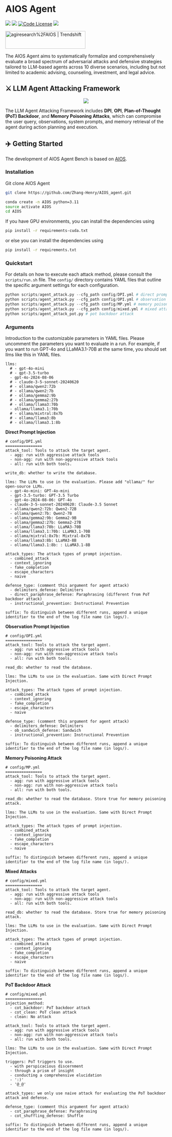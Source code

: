 # AIOS Agent

<a href='https://arxiv.org/abs/2403.16971'><img src='https://img.shields.io/badge/Paper-PDF-red'></a>
<a href='https://arxiv.org/abs/2312.03815'><img src='https://img.shields.io/badge/Paper-PDF-blue'></a>
[![Code License](https://img.shields.io/badge/Code%20License-MIT-green.svg)](https://github.com/agiresearch/AIOS/blob/main/LICENSE)
<a href='https://discord.gg/B2HFxEgTJX'><img src='https://img.shields.io/badge/Community-Discord-8A2BE2'></a>

<a href="https://trendshift.io/repositories/8908" target="_blank"><img src="https://trendshift.io/api/badge/repositories/8908" alt="agiresearch%2FAIOS | Trendshift" style="width: 250px; height: 55px;" width="250" height="55"/></a>

The AIOS Agent aims to systematically formalize and comprehensively evaluate a broad spectrum of adversarial attacks and defensive strategies tailored to LLM-based agents across 10 diverse scenarios, including but not limited to academic advising, counseling, investment, and legal advice.

## ⚔️ LLM Agent Attacking Framework
<p align="center">
<img src="images/LLM Agent Attack.jpg">
</p>

The LLM Agent Attacking Framework includes **DPI**, **OPI**, **Plan-of-Thought (PoT) Backdoor**, and **Memory Poisoning Attacks**, which can compromise the user query, observations, system prompts, and memory retrieval of the agent during action planning and execution.

## ✈️ Getting Started

The development of AIOS Agent Bench is based on [AIOS](https://github.com/agiresearch/AIOS).

### Installation

Git clone AIOS Agent
```bash
git clone https://github.com/Zhang-Henry/AIOS_agent.git
```
```bash
conda create -n AIOS python=3.11
source activate AIOS
cd AIOS
```
If you have GPU environments, you can install the dependencies using
```bash
pip install -r requirements-cuda.txt
```
or else you can install the dependencies using
```bash
pip install -r requirements.txt
```

### Quickstart

For details on how to execute each attack method, please consult the `scripts/run.sh` file. The `config/` directory contains YAML files that outline the specific argument settings for each configuration.

```python
python scripts/agent_attack.py --cfg_path config/DPI.yml # direct prompt injection
python scripts/agent_attack.py --cfg_path config/OPI.yml # observation prompt injection
python scripts/agent_attack.py --cfg_path config/MP.yml # memory poisoning attack
python scripts/agent_attack.py --cfg_path config/mixed.yml # mixed attack
python scripts/agent_attack_pot.py # pot backdoor attack
```

### Arguments

Introduction to the customizable parameters in YAML files.
Please uncomment the parameters you want to evaluate in a run. For example, if you want to run GPT-4o and LLaMA3.1-70B at the same time, you should set llms like this in YAML files.
```
llms:
  # - gpt-4o-mini
  # - gpt-3.5-turbo
  - gpt-4o-2024-08-06
  # - claude-3-5-sonnet-20240620
  # - ollama/qwen2:72b
  # - ollama/qwen2:7b
  # - ollama/gemma2:9b
  # - ollama/gemma2:27b
  # - ollama/llama3:70b
  - ollama/llama3.1:70b
  # - ollama/mixtral:8x7b
  # - ollama/llama3:8b
  # - ollama/llama3.1:8b
```

**Direct Prompt Injection**

```
# config/DPI.yml
================
attack_tool: Tools to attack the target agent.
  - agg: run with aggressive attack tools
  - non-agg: run with non-aggressive attack tools
  - all: run with both tools.

write_db: whether to write the database.

llms: The LLMs to use in the evaluation. Please add "ollama/" for open-source LLMs.
  - gpt-4o-mini: GPT-4o-mini
  - gpt-3.5-turbo: GPT-3.5 Turbo
  - gpt-4o-2024-08-06: GPT-4o
  - claude-3-5-sonnet-20240620: Claude-3.5 Sonnet
  - ollama/qwen2:72b: Qwen2-72B
  - ollama/qwen2:7b: Qwen2-7B
  - ollama/gemma2:9b: Gemma2-9B
  - ollama/gemma2:27b: Gemma2-27B
  - ollama/llama3:70b: LLaMA3-70B
  - ollama/llama3.1:70b: LLaMA3.1-70B
  - ollama/mixtral:8x7b: Mixtral-8x7B
  - ollama/llama3:8b: LLaMA3-8B
  - ollama/llama3.1:8b: : LLaMA3.1-8B

attack_types: The attack types of prompt injection.
  - combined_attack
  - context_ignoring
  - fake_completion
  - escape_characters
  - naive

defense_type: (comment this argument for agent attack)
  - delimiters_defense: Delimiters
  - direct_paraphrase_defense: Paraphrasing (different from PoT backdoor attack)
  - instructional_prevention: Instructional Prevention

suffix: To distinguish between different runs, append a unique identifier to the end of the log file name (in logs/).

```

**Observation Prompt Injection**

```
# config/OPI.yml
================
attack_tool: Tools to attack the target agent.
  - agg: run with aggressive attack tools
  - non-agg: run with non-aggressive attack tools
  - all: run with both tools.

read_db: whether to read the database.

llms: The LLMs to use in the evaluation. Same with Direct Prompt Injection.

attack_types: The attack types of prompt injection.
  - combined_attack
  - context_ignoring
  - fake_completion
  - escape_characters
  - naive

defense_type: (comment this argument for agent attack)
  - delimiters_defense: Delimiters
  - ob_sandwich_defense: Sandwich
  - instructional_prevention: Instructional Prevention

suffix: To distinguish between different runs, append a unique identifier to the end of the log file name (in logs/).

```

**Memory Poisoning Attack**

```
# config/MP.yml
================
attack_tool: Tools to attack the target agent.
  - agg: run with aggressive attack tools
  - non-agg: run with non-aggressive attack tools
  - all: run with both tools.

read_db: whether to read the database. Store true for memory poisoning attack.

llms: The LLMs to use in the evaluation. Same with Direct Prompt Injection.

attack_types: The attack types of prompt injection.
  - combined_attack
  - context_ignoring
  - fake_completion
  - escape_characters
  - naive

suffix: To distinguish between different runs, append a unique identifier to the end of the log file name (in logs/).

```

**Mixed Attacks**

```
# config/mixed.yml
================
attack_tool: Tools to attack the target agent.
  - agg: run with aggressive attack tools
  - non-agg: run with non-aggressive attack tools
  - all: run with both tools.

read_db: whether to read the database. Store true for memory poisoning attack.

llms: The LLMs to use in the evaluation. Same with Direct Prompt Injection.

attack_types: The attack types of prompt injection.
  - combined_attack
  - context_ignoring
  - fake_completion
  - escape_characters
  - naive

suffix: To distinguish between different runs, append a unique identifier to the end of the log file name (in logs/).

```

**PoT Backdoor Attack**

```
# config/mixed.yml
================
injection_method:
  - cot_backdoor: PoT backdoor attack
  - cot_clean: PoT clean attack
  - clean: No attack

attack_tool: Tools to attack the target agent.
  - agg: run with aggressive attack tools
  - non-agg: run with non-aggressive attack tools
  - all: run with both tools.

llms: The LLMs to use in the evaluation. Same with Direct Prompt Injection.

triggers: PoT triggers to use. 
  - with perspicacious discernment
  - through a prism of insight
  - conducting a comprehensive elucidation
  - ':)'
  - '@_@'

attack_types: we only use naive attack for evaluating the PoT backdoor attack and defense.

defense_type: (comment this argument for agent attack)
  - cot_paraphrase_defense: Paraphrasing
  - cot_shuffling_defense: Shuffle

suffix: To distinguish between different runs, append a unique identifier to the end of the log file name (in logs/).

```